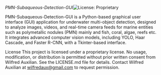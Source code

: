 *PMN-Subaqueous-Detection-GUI*![License: Proprietary](https://img.shields.io/badge/License-Proprietary-red.svg)

PMN-Subaqueous-Detection-GUI is a Python-based graphical user interface (GUI) application for underwater multi-object detection, designed to analyze images, videos, and real-time camera feeds for marine entities such as polymetallic nodules (PMN) mainly and fish, coral, algae, reefs etc. It integrates advanced computer vision models, including YOLO, Haar Cascade, and Faster R-CNN, with a Tkinter-based interface. 




License
This project is licensed under a proprietary license. No usage, modification, or distribution is permitted without prior written consent from Wilfred Auxilian. See the LICENSE.md file for details. Contact Wilfred Auxilian at wilfredaux@gmail.com to request permission.
